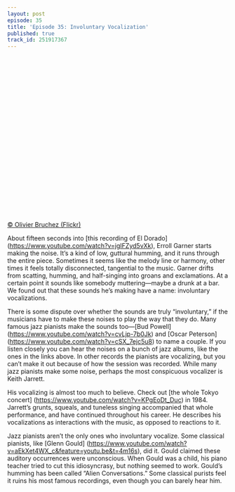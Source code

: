 ```yaml
---
layout: post
episode: 35
title: 'Episode 35: Involuntary Vocalization'
published: true
track_id: 251917367
---
```

<div style="background: url('https://upload.wikimedia.org/wikipedia/commons/2/2e/Keith_Jarrett-commons.jpg') no-repeat; background-size: cover; width:100%; height:0px; margin-top:0px; margin-bottom:25px; padding-top:350px; margin-left:auto; margin-right:auto;"> </div><a class='Keith Jarrett is famous for his vocalizations'  href="https://commons.wikimedia.org/wiki/File:Keith_Jarrett-commons.jpg">© Olivier Bruchez (Flickr)</a>

About fifteen seconds into [this recording of El Dorado] (https://www.youtube.com/watch?v=jgIFZyd5vXk), Erroll Garner starts making the noise. It’s a kind of low, guttural humming, and it runs through the entire piece. Sometimes it seems like the melody line or harmony, other times it feels totally disconnected, tangential to the music. Garner drifts from scatting, humming, and half-singing into groans and exclamations. At a certain point it sounds like somebody muttering—maybe a drunk at a bar. We found out that these sounds he’s making have a name: involuntary vocalizations.

There is some dispute over whether the sounds are truly “involuntary,” if the musicians have to make these noises to play the way that they do. Many famous jazz pianists make the sounds too—[Bud Powell] (https://www.youtube.com/watch?v=cvLjp-7b0Jk) and [Oscar Peterson] (https://www.youtube.com/watch?v=cSX_7ejc5u8) to name a couple. If you listen closely you can hear the noises on a bunch of jazz albums, like the ones in the links above. In other records the pianists are vocalizing, but you can’t make it out because of how the session was recorded. While many jazz pianists make some noise, perhaps the most conspicuous vocalizer is Keith Jarrett.

<div class='list post-player' track='{{page.track_id}}'></div>

His vocalizing is almost too much to believe. Check out [the whole Tokyo concert] (https://www.youtube.com/watch?v=KPgEoDt_Duc) in 1984. Jarrett’s grunts, squeals, and tuneless singing accompanied that whole performance, and have continued throughout his career. He describes his vocalizations as interactions with the music, as opposed to reactions to it.

Jazz pianists aren’t the only ones who involuntary vocalize. Some classical pianists, like [Glenn Gould] (https://www.youtube.com/watch?v=aEkXet4WX_c&feature=youtu.be&t=4m16s), did it. Gould claimed these auditory occurrences were unconscious. When Gould was a child, his piano teacher tried to cut this idiosyncrasy, but nothing seemed to work. Gould’s humming has been called “Alien Conversations.” Some classical purists feel it ruins his most famous recordings, even though you can barely hear him.
